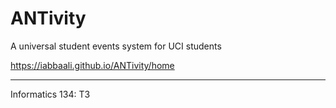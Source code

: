 # ANTivity 
A universal student events system for UCI students

https://iabbaali.github.io/ANTivity/home

---
Informatics 134: T3
